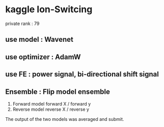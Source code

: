 # kaggle Ion-Switcing

private rank : 79


## use model : Wavenet


## use optimizer : AdamW

## use FE : power signal, bi-directional shift signal

## Ensemble : Flip model ensemble
1. Forward model
  forward X / forward y
2. Reverse model
  reverse X / reverse y
  
The output of the two models was averaged and submit.

